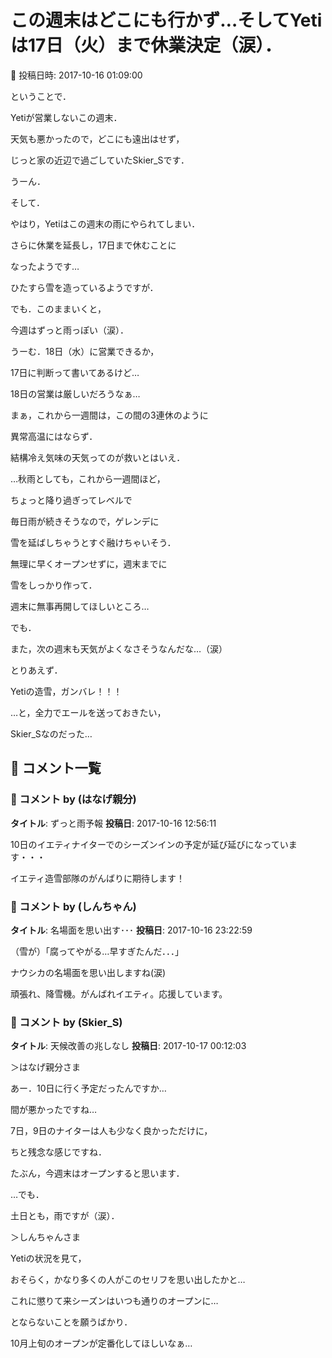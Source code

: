 # この週末はどこにも行かず…そしてYetiは17日（火）まで休業決定（涙）．

📅 投稿日時: 2017-10-16 01:09:00

ということで．


Yetiが営業しないこの週末．


天気も悪かったので，どこにも遠出はせず，


じっと家の近辺で過ごしていたSkier_Sです．





うーん．


そして．


やはり，Yetiはこの週末の雨にやられてしまい．


さらに休業を延長し，17日まで休むことに


なったようです…


ひたすら雪を造っているようですが．





でも．このままいくと，


今週はずっと雨っぽい（涙）．


うーむ．18日（水）に営業できるか，


17日に判断って書いてあるけど…


18日の営業は厳しいだろうなぁ…





まぁ，これから一週間は，この間の3連休のように


異常高温にはならず．


結構冷え気味の天気ってのが救いとはいえ．


…秋雨としても，これから一週間ほど，


ちょっと降り過ぎってレベルで


毎日雨が続きそうなので，ゲレンデに


雪を延ばしちゃうとすぐ融けちゃいそう．





無理に早くオープンせずに，週末までに


雪をしっかり作って．


週末に無事再開してほしいところ…





でも．


また，次の週末も天気がよくなさそうなんだな…（涙）





とりあえず．


Yetiの造雪，ガンバレ！！！


…と，全力でエールを送っておきたい，


Skier_Sなのだった…

## 💬 コメント一覧

### 💬 コメント by (はなげ親分)
**タイトル**: ずっと雨予報
**投稿日**: 2017-10-16 12:56:11

10日のイエティナイターでのシーズンインの予定が延び延びになっています・・・



イエティ造雪部隊のがんばりに期待します！

### 💬 コメント by (しんちゃん)
**タイトル**: 名場面を思い出す･･･
**投稿日**: 2017-10-16 23:22:59

（雪が）「腐ってやがる…早すぎたんだ．．．」

ナウシカの名場面を思い出しますね(涙)



頑張れ、降雪機。がんばれイエティ。応援しています。

### 💬 コメント by (Skier_S)
**タイトル**: 天候改善の兆しなし
**投稿日**: 2017-10-17 00:12:03

＞はなげ親分さま

あー．10日に行く予定だったんですか…

間が悪かったですね…

7日，9日のナイターは人も少なく良かっただけに，

ちと残念な感じですね．

たぶん，今週末はオープンすると思います．

…でも．

土日とも，雨ですが（涙）．



＞しんちゃんさま

Yetiの状況を見て，

おそらく，かなり多くの人がこのセリフを思い出したかと…

これに懲りて来シーズンはいつも通りのオープンに…

とならないことを願うばかり．

10月上旬のオープンが定番化してほしいなぁ…

